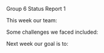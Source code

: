 Group 6 Status Report 1

This week our team: 

Some challenges we faced included:

Next week our goal is to: 